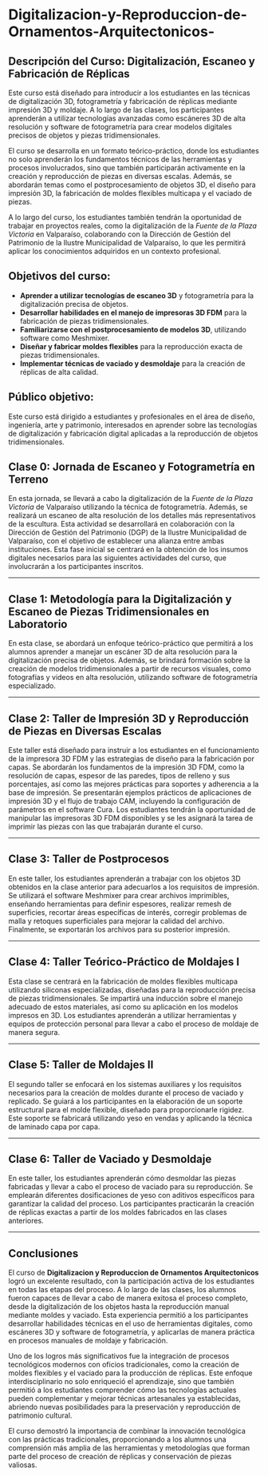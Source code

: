 # Digitalizacion-y-Reproduccion-de-Ornamentos-Arquitectonicos-

## Descripción del Curso: Digitalización, Escaneo y Fabricación de Réplicas

Este curso está diseñado para introducir a los estudiantes en las técnicas de digitalización 3D, fotogrametría y fabricación de réplicas mediante impresión 3D y moldaje. A lo largo de las clases, los participantes aprenderán a utilizar tecnologías avanzadas como escáneres 3D de alta resolución y software de fotogrametría para crear modelos digitales precisos de objetos y piezas tridimensionales.

El curso se desarrolla en un formato teórico-práctico, donde los estudiantes no solo aprenderán los fundamentos técnicos de las herramientas y procesos involucrados, sino que también participarán activamente en la creación y reproducción de piezas en diversas escalas. Además, se abordarán temas como el postprocesamiento de objetos 3D, el diseño para impresión 3D, la fabricación de moldes flexibles multicapa y el vaciado de piezas.

A lo largo del curso, los estudiantes también tendrán la oportunidad de trabajar en proyectos reales, como la digitalización de la *Fuente de la Plaza Victoria* en Valparaíso, colaborando con la Dirección de Gestión del Patrimonio de la Ilustre Municipalidad de Valparaíso, lo que les permitirá aplicar los conocimientos adquiridos en un contexto profesional.

## Objetivos del curso:
- **Aprender a utilizar tecnologías de escaneo 3D** y fotogrametría para la digitalización precisa de objetos.
- **Desarrollar habilidades en el manejo de impresoras 3D FDM** para la fabricación de piezas tridimensionales.
- **Familiarizarse con el postprocesamiento de modelos 3D**, utilizando software como Meshmixer.
- **Diseñar y fabricar moldes flexibles** para la reproducción exacta de piezas tridimensionales.
- **Implementar técnicas de vaciado y desmoldaje** para la creación de réplicas de alta calidad.

## Público objetivo:
Este curso está dirigido a estudiantes y profesionales en el área de diseño, ingeniería, arte y patrimonio, interesados en aprender sobre las tecnologías de digitalización y fabricación digital aplicadas a la reproducción de objetos tridimensionales.

## Clase 0: Jornada de Escaneo y Fotogrametría en Terreno
En esta jornada, se llevará a cabo la digitalización de la *Fuente de la Plaza Victoria* de Valparaíso utilizando la técnica de fotogrametría. Además, se realizará un escaneo de alta resolución de los detalles más representativos de la escultura. Esta actividad se desarrollará en colaboración con la Dirección de Gestión del Patrimonio (DGP) de la Ilustre Municipalidad de Valparaíso, con el objetivo de establecer una alianza entre ambas instituciones. Esta fase inicial se centrará en la obtención de los insumos digitales necesarios para las siguientes actividades del curso, que involucrarán a los participantes inscritos.

---

## Clase 1: Metodología para la Digitalización y Escaneo de Piezas Tridimensionales en Laboratorio
En esta clase, se abordará un enfoque teórico-práctico que permitirá a los alumnos aprender a manejar un escáner 3D de alta resolución para la digitalización precisa de objetos. Además, se brindará formación sobre la creación de modelos tridimensionales a partir de recursos visuales, como fotografías y videos en alta resolución, utilizando software de fotogrametría especializado.

---

## Clase 2: Taller de Impresión 3D y Reproducción de Piezas en Diversas Escalas
Este taller está diseñado para instruir a los estudiantes en el funcionamiento de la impresora 3D FDM y las estrategias de diseño para la fabricación por capas. Se abordarán los fundamentos de la impresión 3D FDM, como la resolución de capas, espesor de las paredes, tipos de relleno y sus porcentajes, así como las mejores prácticas para soportes y adherencia a la base de impresión. Se presentarán ejemplos prácticos de aplicaciones de impresión 3D y el flujo de trabajo CAM, incluyendo la configuración de parámetros en el software Cura. Los estudiantes tendrán la oportunidad de manipular las impresoras 3D FDM disponibles y se les asignará la tarea de imprimir las piezas con las que trabajarán durante el curso.

---

## Clase 3: Taller de Postprocesos
En este taller, los estudiantes aprenderán a trabajar con los objetos 3D obtenidos en la clase anterior para adecuarlos a los requisitos de impresión. Se utilizará el software Meshmixer para crear archivos imprimibles, enseñando herramientas para definir espesores, realizar remesh de superficies, recortar áreas específicas de interés, corregir problemas de malla y retoques superficiales para mejorar la calidad del archivo. Finalmente, se exportarán los archivos para su posterior impresión.

---

## Clase 4: Taller Teórico-Práctico de Moldajes I
Esta clase se centrará en la fabricación de moldes flexibles multicapa utilizando siliconas especializadas, diseñadas para la reproducción precisa de piezas tridimensionales. Se impartirá una inducción sobre el manejo adecuado de estos materiales, así como su aplicación en los modelos impresos en 3D. Los estudiantes aprenderán a utilizar herramientas y equipos de protección personal para llevar a cabo el proceso de moldaje de manera segura.

---

## Clase 5: Taller de Moldajes II
El segundo taller se enfocará en los sistemas auxiliares y los requisitos necesarios para la creación de moldes durante el proceso de vaciado y replicado. Se guiará a los participantes en la elaboración de un soporte estructural para el molde flexible, diseñado para proporcionarle rigidez. Este soporte se fabricará utilizando yeso en vendas y aplicando la técnica de laminado capa por capa.

---

## Clase 6: Taller de Vaciado y Desmoldaje
En este taller, los estudiantes aprenderán cómo desmoldar las piezas fabricadas y llevar a cabo el proceso de vaciado para su reproducción. Se emplearán diferentes dosificaciones de yeso con aditivos específicos para garantizar la calidad del proceso. Los participantes practicarán la creación de réplicas exactas a partir de los moldes fabricados en las clases anteriores.

---

## Conclusiones

El curso de **Digitalizacion y Reproduccion de Ornamentos Arquitectonicos** logró un excelente resultado, con la participación activa de los estudiantes en todas las etapas del proceso. A lo largo de las clases, los alumnos fueron capaces de llevar a cabo de manera exitosa el proceso completo, desde la digitalización de los objetos hasta la reproducción manual mediante moldes y vaciado. Esta experiencia permitió a los participantes desarrollar habilidades técnicas en el uso de herramientas digitales, como escáneres 3D y software de fotogrametría, y aplicarlas de manera práctica en procesos manuales de moldaje y fabricación.

Uno de los logros más significativos fue la integración de procesos tecnológicos modernos con oficios tradicionales, como la creación de moldes flexibles y el vaciado para la producción de réplicas. Este enfoque interdisciplinario no solo enriqueció el aprendizaje, sino que también permitió a los estudiantes comprender cómo las tecnologías actuales pueden complementar y mejorar técnicas artesanales ya establecidas, abriendo nuevas posibilidades para la preservación y reproducción de patrimonio cultural.

El curso demostró la importancia de combinar la innovación tecnológica con las prácticas tradicionales, proporcionando a los alumnos una comprensión más amplia de las herramientas y metodologías que forman parte del proceso de creación de réplicas y conservación de piezas valiosas.

